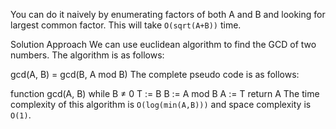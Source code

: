 You can do it naively by enumerating factors of both A and B and looking for largest common factor. This will take `O(sqrt(A+B))` time.


Solution Approach
We can use euclidean algorithm to find the GCD of two numbers. The algorithm is as follows:

gcd(A, B) = gcd(B, A mod B)
The complete pseudo code is as follows:

function gcd(A, B)
	while B ≠ 0
	   T := B
	   B := A mod B
	   A := T
	return A
The time complexity of this algorithm is `O(log(min(A,B)))` and space complexity is `O(1)`.
